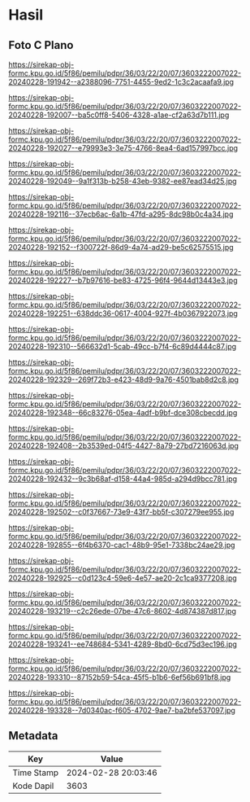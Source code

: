 # Hasil

## Foto C Plano

https://sirekap-obj-formc.kpu.go.id/5f86/pemilu/pdpr/36/03/22/20/07/3603222007022-20240228-191942--a2388096-7751-4455-9ed2-1c3c2acaafa9.jpg

https://sirekap-obj-formc.kpu.go.id/5f86/pemilu/pdpr/36/03/22/20/07/3603222007022-20240228-192007--ba5c0ff8-5406-4328-a1ae-cf2a63d7b111.jpg

https://sirekap-obj-formc.kpu.go.id/5f86/pemilu/pdpr/36/03/22/20/07/3603222007022-20240228-192027--e79993e3-3e75-4766-8ea4-6ad157997bcc.jpg

https://sirekap-obj-formc.kpu.go.id/5f86/pemilu/pdpr/36/03/22/20/07/3603222007022-20240228-192049--9a1f313b-b258-43eb-9382-ee87ead34d25.jpg

https://sirekap-obj-formc.kpu.go.id/5f86/pemilu/pdpr/36/03/22/20/07/3603222007022-20240228-192116--37ecb6ac-6a1b-47fd-a295-8dc98b0c4a34.jpg

https://sirekap-obj-formc.kpu.go.id/5f86/pemilu/pdpr/36/03/22/20/07/3603222007022-20240228-192152--f300722f-86d9-4a74-ad29-be5c62575515.jpg

https://sirekap-obj-formc.kpu.go.id/5f86/pemilu/pdpr/36/03/22/20/07/3603222007022-20240228-192227--b7b97616-be83-4725-96f4-9644d13443e3.jpg

https://sirekap-obj-formc.kpu.go.id/5f86/pemilu/pdpr/36/03/22/20/07/3603222007022-20240228-192251--638ddc36-0617-4004-927f-4b0367922073.jpg

https://sirekap-obj-formc.kpu.go.id/5f86/pemilu/pdpr/36/03/22/20/07/3603222007022-20240228-192310--566632d1-5cab-49cc-b7f4-6c89d4444c87.jpg

https://sirekap-obj-formc.kpu.go.id/5f86/pemilu/pdpr/36/03/22/20/07/3603222007022-20240228-192329--269f72b3-e423-48d9-9a76-4501bab8d2c8.jpg

https://sirekap-obj-formc.kpu.go.id/5f86/pemilu/pdpr/36/03/22/20/07/3603222007022-20240228-192348--66c83276-05ea-4adf-b9bf-dce308cbecdd.jpg

https://sirekap-obj-formc.kpu.go.id/5f86/pemilu/pdpr/36/03/22/20/07/3603222007022-20240228-192408--2b3539ed-04f5-4427-8a79-27bd7216063d.jpg

https://sirekap-obj-formc.kpu.go.id/5f86/pemilu/pdpr/36/03/22/20/07/3603222007022-20240228-192432--9c3b68af-d158-44a4-985d-a294d9bcc781.jpg

https://sirekap-obj-formc.kpu.go.id/5f86/pemilu/pdpr/36/03/22/20/07/3603222007022-20240228-192502--c0f37667-73e9-43f7-bb5f-c307279ee955.jpg

https://sirekap-obj-formc.kpu.go.id/5f86/pemilu/pdpr/36/03/22/20/07/3603222007022-20240228-192855--6f4b6370-cac1-48b9-95e1-7338bc24ae29.jpg

https://sirekap-obj-formc.kpu.go.id/5f86/pemilu/pdpr/36/03/22/20/07/3603222007022-20240228-192925--c0d123c4-59e6-4e57-ae20-2c1ca9377208.jpg

https://sirekap-obj-formc.kpu.go.id/5f86/pemilu/pdpr/36/03/22/20/07/3603222007022-20240228-193219--c2c26ede-07be-47c6-8602-4d874387d817.jpg

https://sirekap-obj-formc.kpu.go.id/5f86/pemilu/pdpr/36/03/22/20/07/3603222007022-20240228-193241--ee748684-5341-4289-8bd0-6cd75d3ec196.jpg

https://sirekap-obj-formc.kpu.go.id/5f86/pemilu/pdpr/36/03/22/20/07/3603222007022-20240228-193310--87152b59-54ca-45f5-b1b6-6ef56b691bf8.jpg

https://sirekap-obj-formc.kpu.go.id/5f86/pemilu/pdpr/36/03/22/20/07/3603222007022-20240228-193328--7d0340ac-f605-4702-9ae7-ba2bfe537097.jpg


## Metadata

| Key        | Value               |
| ---------- | ------------------- |
| Time Stamp | 2024-02-28 20:03:46 |
| Kode Dapil | 3603                |



